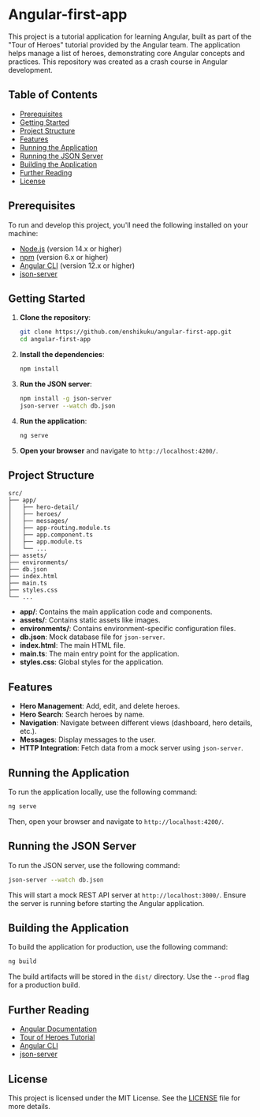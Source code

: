 # Angular-first-app

This project is a tutorial application for learning Angular, built as part of the "Tour of Heroes" tutorial provided by the Angular team. The application helps manage a list of heroes, demonstrating core Angular concepts and practices. This repository was created as a crash course in Angular development.

## Table of Contents

- [Prerequisites](#prerequisites)
- [Getting Started](#getting-started)
- [Project Structure](#project-structure)
- [Features](#features)
- [Running the Application](#running-the-application)
- [Running the JSON Server](#running-the-json-server)
- [Building the Application](#building-the-application)
- [Further Reading](#further-reading)
- [License](#license)

## Prerequisites

To run and develop this project, you'll need the following installed on your machine:

- [Node.js](https://nodejs.org/) (version 14.x or higher)
- [npm](https://www.npmjs.com/) (version 6.x or higher)
- [Angular CLI](https://cli.angular.io/) (version 12.x or higher)
- [json-server](https://www.npmjs.com/package/json-server)

## Getting Started

1. **Clone the repository**:
   ```bash
   git clone https://github.com/enshikuku/angular-first-app.git
   cd angular-first-app
   ```

2. **Install the dependencies**:
   ```bash
   npm install
   ```

3. **Run the JSON server**:
   ```bash
   npm install -g json-server
   json-server --watch db.json
   ```

4. **Run the application**:
   ```bash
   ng serve
   ```

5. **Open your browser** and navigate to `http://localhost:4200/`.

## Project Structure

```plaintext
src/
├── app/
│   ├── hero-detail/
│   ├── heroes/
│   ├── messages/
│   ├── app-routing.module.ts
│   ├── app.component.ts
│   ├── app.module.ts
│   └── ...
├── assets/
├── environments/
├── db.json
├── index.html
├── main.ts
├── styles.css
└── ...
```

- **app/**: Contains the main application code and components.
- **assets/**: Contains static assets like images.
- **environments/**: Contains environment-specific configuration files.
- **db.json**: Mock database file for `json-server`.
- **index.html**: The main HTML file.
- **main.ts**: The main entry point for the application.
- **styles.css**: Global styles for the application.

## Features

- **Hero Management**: Add, edit, and delete heroes.
- **Hero Search**: Search heroes by name.
- **Navigation**: Navigate between different views (dashboard, hero details, etc.).
- **Messages**: Display messages to the user.
- **HTTP Integration**: Fetch data from a mock server using `json-server`.

## Running the Application

To run the application locally, use the following command:

```bash
ng serve
```

Then, open your browser and navigate to `http://localhost:4200/`.

## Running the JSON Server

To run the JSON server, use the following command:

```bash
json-server --watch db.json
```

This will start a mock REST API server at `http://localhost:3000/`. Ensure the server is running before starting the Angular application.

## Building the Application

To build the application for production, use the following command:

```bash
ng build
```

The build artifacts will be stored in the `dist/` directory. Use the `--prod` flag for a production build.

## Further Reading

- [Angular Documentation](https://angular.io/docs)
- [Tour of Heroes Tutorial](https://angular.io/tutorial)
- [Angular CLI](https://cli.angular.io/)
- [json-server](https://www.npmjs.com/package/json-server)

## License

This project is licensed under the MIT License. See the [LICENSE](LICENSE) file for more details.